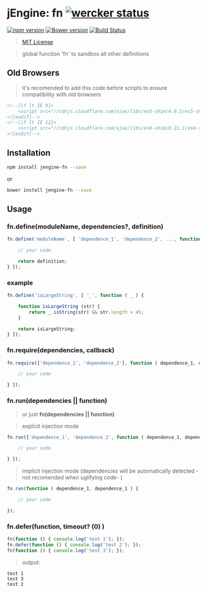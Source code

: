 jEngine: fn [![wercker status](https://app.wercker.com/status/2675049afb0e2dc763867d5d6bcde848/s "wercker status")](https://app.wercker.com/project/bykey/2675049afb0e2dc763867d5d6bcde848)
==================================
[![npm version](https://badge.fury.io/js/jengine-fn.svg)](http://badge.fury.io/js/jengine-fn)
[![Bower version](https://badge.fury.io/bo/jengine-fn.svg)](http://badge.fury.io/bo/jengine-fn)
[![Build Status](https://travis-ci.org/jstools/fn.svg?branch=master)](https://travis-ci.org/jstools/fn)
> [MIT License](LICENSE)

> global function 'fn' to sandbox all other definitions

Old Browsers
------------
> it's recomended to add this code before scripts to ensure compatibility with old browsers

``` html
<!--[if lt IE 9]>
    <script src="//cdnjs.cloudflare.com/ajax/libs/es5-shim/4.0.5/es5-shim.min.js"></script>
<![endif]-->
<!--[if lt IE 12]>
    <script src="//cdnjs.cloudflare.com/ajax/libs/es6-shim/0.21.1/es6-shim.min.js"></script>
<![endif]-->
```

Installation
------------
``` sh
npm install jengine-fn --save
```
  or
``` sh
bower install jengine-fn --save
```

Usage
-----
### fn.define(moduleName, dependencies?, definition)

``` js
fn.define('moduleName', [ 'dependence_1', 'dependence_2', ..., function ( dependence_1, dependence_1, ...) {

	// your code

	return definition;
} ]);
```

### example
``` js
fn.define('isLargeString', [ '_', function ( _ ) {

	function isLargeString (str) {
		return _.isString(str) && str.length > 45;
	}

	return isLargeString;
} ]);
```

### fn.require(dependencies, callback)
``` js
fn.require(['dependence_1', 'dependence_2'], function ( dependence_1, dependence_1 ) {

	// your code

} ]);
```

### fn.run(dependencies || function)
> or just **fn(dependencies || function)**

> explicit injection mode

``` js
fn.run(['dependence_1', 'dependence_2', function ( dependence_1, dependence_1 ) {

	// your code

} ]);
```

> implicit injection mode (dependencies will be automatically detected -not recomended when uglifying code- )

``` js
fn.run(function ( dependence_1, dependence_1 ) {

	// your code

});
```

### fn.defer(function, timeout? (0) )

``` js
fn(function () { console.log('test 1'); });
fn.defer(function () { console.log('test 2'); });
fn(function () { console.log('test 3'); });
```

> output:
```
test 1
test 3
test 2
```
